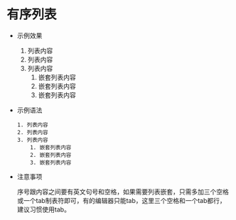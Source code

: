 # 有序列表

- 示例效果

  1. 列表内容
  2. 列表内容
  3. 列表内容
      1. 嵌套列表内容
      2. 嵌套列表内容
      3. 嵌套列表内容

- 示例语法

  ```
  1. 列表内容
  2. 列表内容
  3. 列表内容
      1. 嵌套列表内容
      2. 嵌套列表内容
      3. 嵌套列表内容
  ```

- 注意事项

  序号跟内容之间要有英文句号和空格，如果需要列表嵌套，只需多加三个空格或一个tab制表符即可，有的编辑器只能tab，这里三个空格和一个tab都行，建议习惯使用tab。
